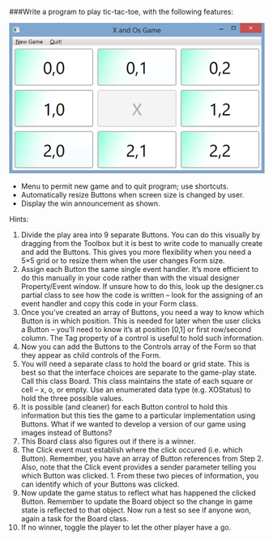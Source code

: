 ###Write a program to play tic-tac-toe, with the following features:

![Scereenshot](img1.png)

- Menu to permit new game and to quit program; use shortcuts.
- Automatically resize Buttons when screen size is changed by user.
- Display the win announcement as shown.

Hints:

1. Divide the play area into 9 separate Buttons. You can do this visually by dragging from the Toolbox but it is best to write code to manually create and add the Buttons. This gives you more flexibility when you need a 5×5 grid or to resize them when the user changes Form size.
1. Assign each Button the same single event handler. It’s more efficient to do this manually in your code rather than with the visual designer Property/Event window. If unsure how to do this, look up the designer.cs partial class to see how the code is written – look for the assigning of an event handler and copy this code in your Form class.
1. Once you’ve created an array of Buttons, you need a way to know which Button is in which position. This is needed for later when the user clicks a Button – you’ll need to know it’s at position [0,1] or first row/second column. The Tag property of a control is useful to hold such information.
1. Now you can add the Buttons to the Controls array of the Form so that they appear as child controls of the Form.
1. You will need a separate class to hold the board or grid state. This is best so that the interface choices are separate to the game-play state. Call this class Board. This class maintains the state of each square or cell – x, o, or empty. Use an enumerated data type (e.g. XOStatus) to hold the three possible values.
1. It is possible (and cleaner) for each Button control to hold this information but this ties the game to a particular implementation using Buttons. What if we wanted to develop a version of our game using images instead of Buttons?
1. This Board class also figures out if there is a winner.
1. The Click event must establish where the click occured (i.e. which Button). Remember, you have an array of Button references from Step 2. Also, note that the Click event provides a sender parameter telling you which Button was clicked. 1. From these two pieces of information, you can identify which of your Buttons was clicked.
1. Now update the game status to reflect what has happened the clicked Button. Remember to update the Board object so the change in game state is reflected to that object. Now run a test so see if anyone won, again a task for the Board class.
1. If no winner, toggle the player to let the other player have a go.

